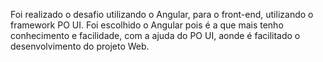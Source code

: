 Foi realizado o desafio utilizando o Angular, para o front-end, utilizando o framework PO UI. Foi escolhido o Angular pois é a que mais tenho conhecimento e facilidade, com a ajuda do PO UI, aonde é facilitado o desenvolvimento do projeto Web.
